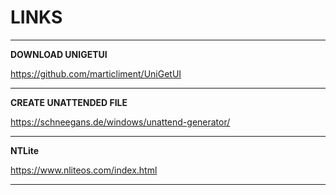 # LINKS

---

**DOWNLOAD UNIGETUI**

https://github.com/marticliment/UniGetUI

---

**CREATE UNATTENDED FILE**

https://schneegans.de/windows/unattend-generator/

---

**NTLite**

https://www.nliteos.com/index.html

---
